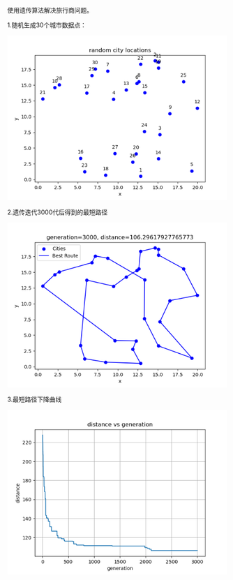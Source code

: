 使用遗传算法解决旅行商问题。

1.随机生成30个城市数据点：

![](img/city_locations.png)

2.遗传迭代3000代后得到的最短路径

![](img/best_route.png)

3.最短路径下降曲线

![](img/drop_curve.png)
